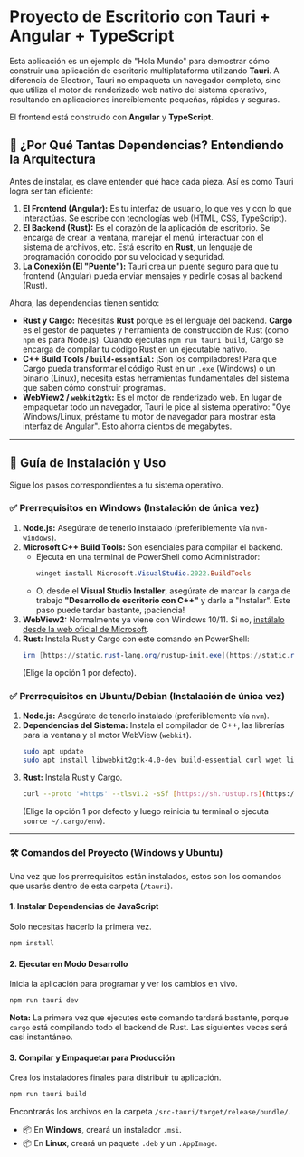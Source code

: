 # Proyecto de Escritorio con Tauri + Angular + TypeScript

Esta aplicación es un ejemplo de "Hola Mundo" para demostrar cómo construir una aplicación de escritorio multiplataforma utilizando **Tauri**. A diferencia de Electron, Tauri no empaqueta un navegador completo, sino que utiliza el motor de renderizado web nativo del sistema operativo, resultando en aplicaciones increíblemente pequeñas, rápidas y seguras.

El frontend está construido con **Angular** y **TypeScript**.

## 🤔 ¿Por Qué Tantas Dependencias? Entendiendo la Arquitectura

Antes de instalar, es clave entender qué hace cada pieza. Así es como Tauri logra ser tan eficiente:

1.  **El Frontend (Angular):** Es tu interfaz de usuario, lo que ves y con lo que interactúas. Se escribe con tecnologías web (HTML, CSS, TypeScript).
2.  **El Backend (Rust):** Es el corazón de la aplicación de escritorio. Se encarga de crear la ventana, manejar el menú, interactuar con el sistema de archivos, etc. Está escrito en **Rust**, un lenguaje de programación conocido por su velocidad y seguridad.
3.  **La Conexión (El "Puente"):** Tauri crea un puente seguro para que tu frontend (Angular) pueda enviar mensajes y pedirle cosas al backend (Rust).

Ahora, las dependencias tienen sentido:
* **Rust y Cargo:** Necesitas **Rust** porque es el lenguaje del backend. **Cargo** es el gestor de paquetes y herramienta de construcción de Rust (como `npm` es para Node.js). Cuando ejecutas `npm run tauri build`, Cargo se encarga de compilar tu código Rust en un ejecutable nativo.
* **C++ Build Tools / `build-essential`:** ¡Son los compiladores! Para que Cargo pueda transformar el código Rust en un `.exe` (Windows) o un binario (Linux), necesita estas herramientas fundamentales del sistema que saben cómo construir programas.
* **WebView2 / `webkit2gtk`:** Es el motor de renderizado web. En lugar de empaquetar todo un navegador, Tauri le pide al sistema operativo: "Oye Windows/Linux, préstame tu motor de navegador para mostrar esta interfaz de Angular". Esto ahorra cientos de megabytes.

---

## 🚀 Guía de Instalación y Uso

Sigue los pasos correspondientes a tu sistema operativo.

### ✅ Prerrequisitos en Windows (Instalación de única vez)

1.  **Node.js:** Asegúrate de tenerlo instalado (preferiblemente vía `nvm-windows`).
2.  **Microsoft C++ Build Tools:** Son esenciales para compilar el backend.
    * Ejecuta en una terminal de PowerShell como Administrador:
        ```powershell
        winget install Microsoft.VisualStudio.2022.BuildTools
        ```
    * O, desde el **Visual Studio Installer**, asegúrate de marcar la carga de trabajo **"Desarrollo de escritorio con C++"** y darle a "Instalar". Este paso puede tardar bastante, ¡paciencia! 
3.  **WebView2:** Normalmente ya viene con Windows 10/11. Si no, [instálalo desde la web oficial de Microsoft](https://developer.microsoft.com/en-us/microsoft-edge/webview2/).
4.  **Rust:** Instala Rust y Cargo con este comando en PowerShell:
    ```powershell
    irm [https://static.rust-lang.org/rustup-init.exe](https://static.rust-lang.org/rustup-init.exe) | iex
    ```
    (Elige la opción 1 por defecto).

### ✅ Prerrequisitos en Ubuntu/Debian (Instalación de única vez)

1.  **Node.js:** Asegúrate de tenerlo instalado (preferiblemente vía `nvm`).
2.  **Dependencias del Sistema:** Instala el compilador de C++, las librerías para la ventana y el motor WebView (`webkit`).
    ```bash
    sudo apt update
    sudo apt install libwebkit2gtk-4.0-dev build-essential curl wget libssl-dev libgtk-3-dev libayatana-appindicator3-dev librsvg2-dev
    ```
3.  **Rust:** Instala Rust y Cargo.
    ```bash
    curl --proto '=https' --tlsv1.2 -sSf [https://sh.rustup.rs](https://sh.rustup.rs) | sh
    ```
    (Elige la opción 1 por defecto y luego reinicia tu terminal o ejecuta `source ~/.cargo/env`).

---

### 🛠️ Comandos del Proyecto (Windows y Ubuntu)

Una vez que los prerrequisitos están instalados, estos son los comandos que usarás dentro de esta carpeta (`/tauri`).

#### 1. Instalar Dependencias de JavaScript
Solo necesitas hacerlo la primera vez.
```bash
npm install
```

#### 2. Ejecutar en Modo Desarrollo
Inicia la aplicación para programar y ver los cambios en vivo.
```bash
npm run tauri dev
```
**Nota:** La primera vez que ejecutes este comando tardará bastante, porque `cargo` está compilando todo el backend de Rust. Las siguientes veces será casi instantáneo.

#### 3. Compilar y Empaquetar para Producción
Crea los instaladores finales para distribuir tu aplicación.
```bash
npm run tauri build
```
Encontrarás los archivos en la carpeta `/src-tauri/target/release/bundle/`.
* 📦 En **Windows**, creará un instalador `.msi`.
* 📦 En **Linux**, creará un paquete `.deb` y un `.AppImage`.